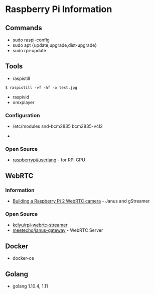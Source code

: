 # Raspberry Pi Information

## Commands
- sudo raspi-config
- sudo apt {update,upgrade,dist-upgrade}
- sudo rpi-update

## Tools
- raspistill
```
$ raspistill -vf -hf -o test.jpg
```

- raspivid
- omxplayer

### Configuration
- /etc/modules
snd-bcm2835
bcm2835-v4l2

- 


### Open Source
- [raspberrypi/userlang](https://github.com/raspberrypi/userland) - for RPi GPU


## WebRTC

### Information
- [Building a Raspberry Pi 2 WebRTC camera](https://www.rs-online.com/designspark/building-a-raspberry-pi-2-webrtc-camera) - Janus and gStreamer


### Open Source
- [kclyu/rpi-webrtc-streamer](https://github.com/kclyu/rpi-webrtc-streamer)
- [meetecho/janus-gateway](https://github.com/meetecho/janus-gateway) - WebRTC Server



## Docker
- docker-ce

## Golang
- golang 1.10.4, 1.11


